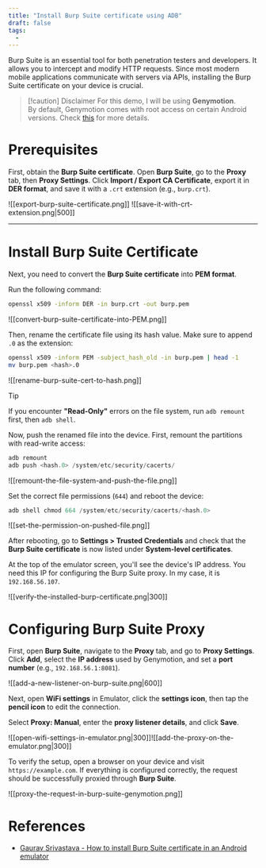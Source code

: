 ```yaml
---
title: "Install Burp Suite certificate using ADB"
draft: false
tags:
  - 
---
```

Burp Suite is an essential tool for both penetration testers and developers. It allows you to intercept and modify HTTP requests. Since most modern mobile applications communicate with servers via APIs, installing the Burp Suite certificate on your device is crucial.

> [!caution] Disclaimer
> For this demo, I will be using **Genymotion**.  
> By default, Genymotion comes with root access on certain Android versions. Check [this](https://docs.genymotion.com/desktop/Using_root_access/) for more details.

# Prerequisites
First, obtain the **Burp Suite certificate**. Open **Burp Suite**, go to the **Proxy** tab, then **Proxy Settings**. Click **Import / Export CA Certificate**, export it in **DER format**, and save it with a `.crt` extension (e.g., `burp.crt`).

![[export-burp-suite-certificate.png]] ![[save-it-with-crt-extension.png\|500]]

---

# Install Burp Suite Certificate
Next, you need to convert the **Burp Suite certificate** into **PEM format**.

Run the following command:
```bash
openssl x509 -inform DER -in burp.crt -out burp.pem
```

![[convert-burp-suite-certificate-into-PEM.png]]

Then, rename the certificate file using its hash value. Make sure to append `.0` as the extension:

```bash
openssl x509 -inform PEM -subject_hash_old -in burp.pem | head -1
mv burp.pem <hash>.0
```

![[rename-burp-suite-cert-to-hash.png]]

> [!tip]
> If you encounter **"Read-Only"** errors on the file system, run `adb remount` first, then `adb shell`.

Now, push the renamed file into the device. First, remount the partitions with read-write access:

```powershell
adb remount
adb push <hash.0> /system/etc/security/cacerts/
```

![[remount-the-file-system-and-push-the-file.png]]

Set the correct file permissions (`644`) and reboot the device:

```powershell
adb shell chmod 664 /system/etc/security/cacerts/<hash.0>
```

![[set-the-permission-on-pushed-file.png]]

After rebooting, go to **Settings > Trusted Credentials** and check that the **Burp Suite certificate** is now listed under **System-level certificates**.

At the top of the emulator screen, you'll see the device's IP address. You need this IP for configuring the Burp Suite proxy. In my case, it is `192.168.56.107`.

![[verify-the-installed-burp-certificate.png|300]]

# Configuring Burp Suite Proxy
First, open **Burp Suite**, navigate to the **Proxy** tab, and go to **Proxy Settings**. Click **Add**, select the **IP address** used by Genymotion, and set a **port number** (e.g., `192.168.56.1:8081`).

![[add-a-new-listener-on-burp-suite.png|600]]

Next, open **WiFi settings** in Emulator, click the **settings icon**, then tap the **pencil icon** to edit the connection.

Select **Proxy: Manual**, enter the **proxy listener details**, and click **Save**.

![[open-wifi-settings-in-emulator.png|300]]![[add-the-proxy-on-the-emulator.png|300]]

To verify the setup, open a browser on your device and visit `https://example.com`. If everything is configured correctly, the request should be successfully proxied through **Burp Suite**.

![[proxy-the-request-in-burp-suite-genymotion.png]]

# References
- [Gaurav Srivastava - How to install Burp Suite certificate in an Android emulator](https://medium.com/@gauravsiv1994/how-to-install-burp-suite-certificate-in-an-android-emulator-ec5baf9c8f6f)
